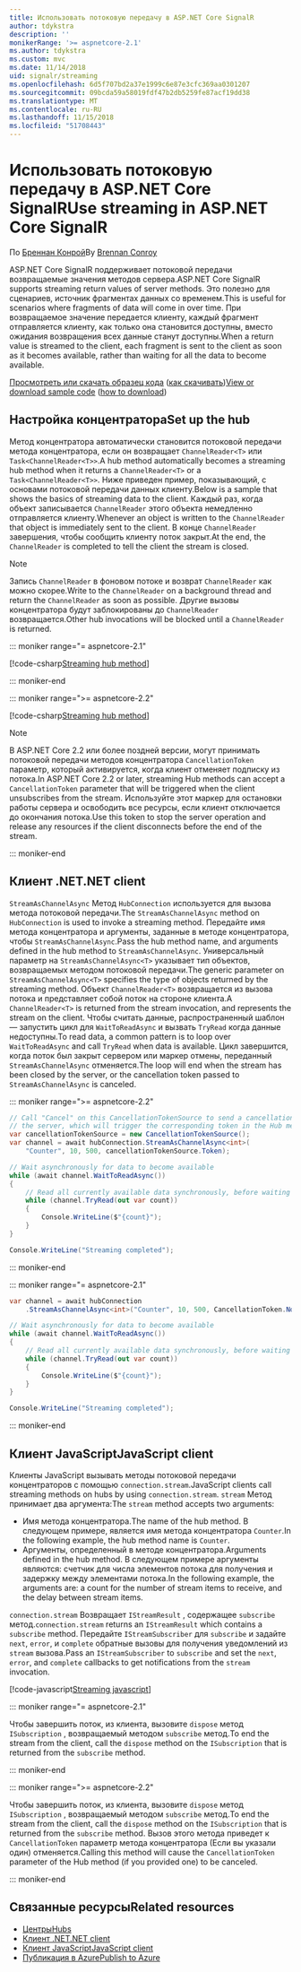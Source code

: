 ```yaml
---
title: Использовать потоковую передачу в ASP.NET Core SignalR
author: tdykstra
description: ''
monikerRange: '>= aspnetcore-2.1'
ms.author: tdykstra
ms.custom: mvc
ms.date: 11/14/2018
uid: signalr/streaming
ms.openlocfilehash: 6d5f707bd2a37e1999c6e87e3cfc369aa0301207
ms.sourcegitcommit: 09bcda59a58019fdf47b2db5259fe87acf19dd38
ms.translationtype: MT
ms.contentlocale: ru-RU
ms.lasthandoff: 11/15/2018
ms.locfileid: "51708443"
---
```

# <a name="use-streaming-in-aspnet-core-signalr"></a><span data-ttu-id="1b2cd-102">Использовать потоковую передачу в ASP.NET Core SignalR</span><span class="sxs-lookup"><span data-stu-id="1b2cd-102">Use streaming in ASP.NET Core SignalR</span></span>

<span data-ttu-id="1b2cd-103">По [Бреннан Конрой](https://github.com/BrennanConroy)</span><span class="sxs-lookup"><span data-stu-id="1b2cd-103">By [Brennan Conroy](https://github.com/BrennanConroy)</span></span>

<span data-ttu-id="1b2cd-104">ASP.NET Core SignalR поддерживает потоковой передачи возвращаемые значения методов сервера.</span><span class="sxs-lookup"><span data-stu-id="1b2cd-104">ASP.NET Core SignalR supports streaming return values of server methods.</span></span> <span data-ttu-id="1b2cd-105">Это полезно для сценариев, источник фрагментах данных со временем.</span><span class="sxs-lookup"><span data-stu-id="1b2cd-105">This is useful for scenarios where fragments of data will come in over time.</span></span> <span data-ttu-id="1b2cd-106">При возвращаемое значение передается клиенту, каждый фрагмент отправляется клиенту, как только она становится доступны, вместо ожидания возвращения всех данные станут доступны.</span><span class="sxs-lookup"><span data-stu-id="1b2cd-106">When a return value is streamed to the client, each fragment is sent to the client as soon as it becomes available, rather than waiting for all the data to become available.</span></span>

<span data-ttu-id="1b2cd-107">[Просмотреть или скачать образец кода](https://github.com/aspnet/Docs/tree/live/aspnetcore/signalr/streaming/sample) ([как скачивать](xref:index#how-to-download-a-sample))</span><span class="sxs-lookup"><span data-stu-id="1b2cd-107">[View or download sample code](https://github.com/aspnet/Docs/tree/live/aspnetcore/signalr/streaming/sample) ([how to download](xref:index#how-to-download-a-sample))</span></span>

## <a name="set-up-the-hub"></a><span data-ttu-id="1b2cd-108">Настройка концентратора</span><span class="sxs-lookup"><span data-stu-id="1b2cd-108">Set up the hub</span></span>

<span data-ttu-id="1b2cd-109">Метод концентратора автоматически становится потоковой передачи метода концентратора, если он возвращает `ChannelReader<T>` или `Task<ChannelReader<T>>`.</span><span class="sxs-lookup"><span data-stu-id="1b2cd-109">A hub method automatically becomes a streaming hub method when it returns a `ChannelReader<T>` or a `Task<ChannelReader<T>>`.</span></span> <span data-ttu-id="1b2cd-110">Ниже приведен пример, показывающий, с основами потоковой передачи данных клиенту.</span><span class="sxs-lookup"><span data-stu-id="1b2cd-110">Below is a sample that shows the basics of streaming data to the client.</span></span> <span data-ttu-id="1b2cd-111">Каждый раз, когда объект записывается `ChannelReader` этого объекта немедленно отправляется клиенту.</span><span class="sxs-lookup"><span data-stu-id="1b2cd-111">Whenever an object is written to the `ChannelReader` that object is immediately sent to the client.</span></span> <span data-ttu-id="1b2cd-112">В конце `ChannelReader` завершения, чтобы сообщить клиенту поток закрыт.</span><span class="sxs-lookup"><span data-stu-id="1b2cd-112">At the end, the `ChannelReader` is completed to tell the client the stream is closed.</span></span>

> [!NOTE]
> <span data-ttu-id="1b2cd-113">Запись `ChannelReader` в фоновом потоке и возврат `ChannelReader` как можно скорее.</span><span class="sxs-lookup"><span data-stu-id="1b2cd-113">Write to the `ChannelReader` on a background thread and return the `ChannelReader` as soon as possible.</span></span> <span data-ttu-id="1b2cd-114">Другие вызовы концентратора будут заблокированы до `ChannelReader` возвращается.</span><span class="sxs-lookup"><span data-stu-id="1b2cd-114">Other hub invocations will be blocked until a `ChannelReader` is returned.</span></span>

::: moniker range="= aspnetcore-2.1"

[!code-csharp[Streaming hub method](streaming/sample/Hubs/StreamHub.aspnetcore21.cs?range=12-36)]

::: moniker-end

::: moniker range=">= aspnetcore-2.2"

[!code-csharp[Streaming hub method](streaming/sample/Hubs/StreamHub.cs?range=11-35)]

> [!NOTE]
> <span data-ttu-id="1b2cd-115">В ASP.NET Core 2.2 или более поздней версии, могут принимать потоковой передачи методов концентратора `CancellationToken` параметр, который активируется, когда клиент отменяет подписку из потока.</span><span class="sxs-lookup"><span data-stu-id="1b2cd-115">In ASP.NET Core 2.2 or later, streaming Hub methods can accept a `CancellationToken` parameter that will be triggered when the client unsubscribes from the stream.</span></span> <span data-ttu-id="1b2cd-116">Используйте этот маркер для остановки работы сервера и освободить все ресурсы, если клиент отключается до окончания потока.</span><span class="sxs-lookup"><span data-stu-id="1b2cd-116">Use this token to stop the server operation and release any resources if the client disconnects before the end of the stream.</span></span>

::: moniker-end

## <a name="net-client"></a><span data-ttu-id="1b2cd-117">Клиент .NET</span><span class="sxs-lookup"><span data-stu-id="1b2cd-117">.NET client</span></span>

<span data-ttu-id="1b2cd-118">`StreamAsChannelAsync` Метод `HubConnection` используется для вызова метода потоковой передачи.</span><span class="sxs-lookup"><span data-stu-id="1b2cd-118">The `StreamAsChannelAsync` method on `HubConnection` is used to invoke a streaming method.</span></span> <span data-ttu-id="1b2cd-119">Передайте имя метода концентратора и аргументы, заданные в методе концентратора, чтобы `StreamAsChannelAsync`.</span><span class="sxs-lookup"><span data-stu-id="1b2cd-119">Pass the hub method name, and arguments defined in the hub method to `StreamAsChannelAsync`.</span></span> <span data-ttu-id="1b2cd-120">Универсальный параметр на `StreamAsChannelAsync<T>` указывает тип объектов, возвращаемых методом потоковой передачи.</span><span class="sxs-lookup"><span data-stu-id="1b2cd-120">The generic parameter on `StreamAsChannelAsync<T>` specifies the type of objects returned by the streaming method.</span></span> <span data-ttu-id="1b2cd-121">Объект `ChannelReader<T>` возвращается из вызова потока и представляет собой поток на стороне клиента.</span><span class="sxs-lookup"><span data-stu-id="1b2cd-121">A `ChannelReader<T>` is returned from the stream invocation, and represents the stream on the client.</span></span> <span data-ttu-id="1b2cd-122">Чтобы считать данные, распространенный шаблон — запустить цикл для `WaitToReadAsync` и вызвать `TryRead` когда данные недоступны.</span><span class="sxs-lookup"><span data-stu-id="1b2cd-122">To read data, a common pattern is to loop over `WaitToReadAsync` and call `TryRead` when data is available.</span></span> <span data-ttu-id="1b2cd-123">Цикл завершится, когда поток был закрыт сервером или маркер отмены, переданный `StreamAsChannelAsync` отменяется.</span><span class="sxs-lookup"><span data-stu-id="1b2cd-123">The loop will end when the stream has been closed by the server, or the cancellation token passed to `StreamAsChannelAsync` is canceled.</span></span>

::: moniker range=">= aspnetcore-2.2"

```csharp
// Call "Cancel" on this CancellationTokenSource to send a cancellation message to 
// the server, which will trigger the corresponding token in the Hub method.
var cancellationTokenSource = new CancellationTokenSource();
var channel = await hubConnection.StreamAsChannelAsync<int>(
    "Counter", 10, 500, cancellationTokenSource.Token);

// Wait asynchronously for data to become available
while (await channel.WaitToReadAsync())
{
    // Read all currently available data synchronously, before waiting for more data
    while (channel.TryRead(out var count))
    {
        Console.WriteLine($"{count}");
    }
}

Console.WriteLine("Streaming completed");
```

::: moniker-end

::: moniker range="= aspnetcore-2.1"

```csharp
var channel = await hubConnection
    .StreamAsChannelAsync<int>("Counter", 10, 500, CancellationToken.None);

// Wait asynchronously for data to become available
while (await channel.WaitToReadAsync())
{
    // Read all currently available data synchronously, before waiting for more data
    while (channel.TryRead(out var count))
    {
        Console.WriteLine($"{count}");
    }
}

Console.WriteLine("Streaming completed");
```

::: moniker-end

## <a name="javascript-client"></a><span data-ttu-id="1b2cd-124">Клиент JavaScript</span><span class="sxs-lookup"><span data-stu-id="1b2cd-124">JavaScript client</span></span>

<span data-ttu-id="1b2cd-125">Клиенты JavaScript вызывать методы потоковой передачи концентраторов с помощью `connection.stream`.</span><span class="sxs-lookup"><span data-stu-id="1b2cd-125">JavaScript clients call streaming methods on hubs by using `connection.stream`.</span></span> <span data-ttu-id="1b2cd-126">`stream` Метод принимает два аргумента:</span><span class="sxs-lookup"><span data-stu-id="1b2cd-126">The `stream` method accepts two arguments:</span></span>

* <span data-ttu-id="1b2cd-127">Имя метода концентратора.</span><span class="sxs-lookup"><span data-stu-id="1b2cd-127">The name of the hub method.</span></span> <span data-ttu-id="1b2cd-128">В следующем примере, является имя метода концентратора `Counter`.</span><span class="sxs-lookup"><span data-stu-id="1b2cd-128">In the following example, the hub method name is `Counter`.</span></span>
* <span data-ttu-id="1b2cd-129">Аргументы, определенный в методе концентратора.</span><span class="sxs-lookup"><span data-stu-id="1b2cd-129">Arguments defined in the hub method.</span></span> <span data-ttu-id="1b2cd-130">В следующем примере аргументы являются: счетчик для числа элементов потока для получения и задержку между элементами потока.</span><span class="sxs-lookup"><span data-stu-id="1b2cd-130">In the following example, the arguments are: a count for the number of stream items to receive, and the delay between stream items.</span></span>

<span data-ttu-id="1b2cd-131">`connection.stream` Возвращает `IStreamResult` , содержащее `subscribe` метод.</span><span class="sxs-lookup"><span data-stu-id="1b2cd-131">`connection.stream` returns an `IStreamResult` which contains a `subscribe` method.</span></span> <span data-ttu-id="1b2cd-132">Передайте `IStreamSubscriber` для `subscribe` и задайте `next`, `error`, и `complete` обратные вызовы для получения уведомлений из `stream` вызова.</span><span class="sxs-lookup"><span data-stu-id="1b2cd-132">Pass an `IStreamSubscriber` to `subscribe` and set the `next`, `error`, and `complete` callbacks to get notifications from the `stream` invocation.</span></span>

[!code-javascript[Streaming javascript](streaming/sample/wwwroot/js/stream.js?range=19-36)]

::: moniker range="= aspnetcore-2.1"

<span data-ttu-id="1b2cd-133">Чтобы завершить поток, из клиента, вызовите `dispose` метод `ISubscription` , возвращаемый методом `subscribe` метод.</span><span class="sxs-lookup"><span data-stu-id="1b2cd-133">To end the stream from the client, call the `dispose` method on the `ISubscription` that is returned from the `subscribe` method.</span></span>

::: moniker-end

::: moniker range=">= aspnetcore-2.2"

<span data-ttu-id="1b2cd-134">Чтобы завершить поток, из клиента, вызовите `dispose` метод `ISubscription` , возвращаемый методом `subscribe` метод.</span><span class="sxs-lookup"><span data-stu-id="1b2cd-134">To end the stream from the client, call the `dispose` method on the `ISubscription` that is returned from the `subscribe` method.</span></span> <span data-ttu-id="1b2cd-135">Вызов этого метода приведет к `CancellationToken` параметр метода концентратора (Если вы указали один) отменяется.</span><span class="sxs-lookup"><span data-stu-id="1b2cd-135">Calling this method will cause the `CancellationToken` parameter of the Hub method (if you provided one) to be canceled.</span></span>

::: moniker-end

## <a name="related-resources"></a><span data-ttu-id="1b2cd-136">Связанные ресурсы</span><span class="sxs-lookup"><span data-stu-id="1b2cd-136">Related resources</span></span>

* [<span data-ttu-id="1b2cd-137">Центры</span><span class="sxs-lookup"><span data-stu-id="1b2cd-137">Hubs</span></span>](xref:signalr/hubs)
* [<span data-ttu-id="1b2cd-138">Клиент .NET</span><span class="sxs-lookup"><span data-stu-id="1b2cd-138">.NET client</span></span>](xref:signalr/dotnet-client)
* [<span data-ttu-id="1b2cd-139">Клиент JavaScript</span><span class="sxs-lookup"><span data-stu-id="1b2cd-139">JavaScript client</span></span>](xref:signalr/javascript-client)
* [<span data-ttu-id="1b2cd-140">Публикация в Azure</span><span class="sxs-lookup"><span data-stu-id="1b2cd-140">Publish to Azure</span></span>](xref:signalr/publish-to-azure-web-app)
